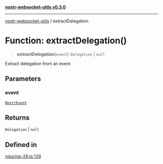 [**nostr-websocket-utils v0.3.0**](../README.md)

***

[nostr-websocket-utils](../globals.md) / extractDelegation

# Function: extractDelegation()

> **extractDelegation**(`event`): `Delegation` \| `null`

Extract delegation from an event

## Parameters

### event

[`NostrEvent`](../interfaces/NostrEvent.md)

## Returns

`Delegation` \| `null`

## Defined in

[nips/nip-26.ts:129](https://github.com/HumanjavaEnterprises/nostr-websocket-utils/blob/main/src/nips/nip-26.ts#L129)
